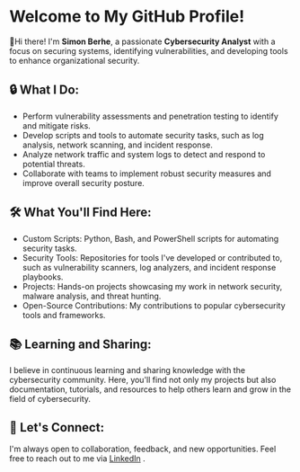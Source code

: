 # Welcome to My GitHub Profile!
👋Hi there! I'm **Simon Berhe**, a passionate **Cybersecurity Analyst** with a focus on securing systems, identifying 
    vulnerabilities, and developing tools to enhance organizational security.
## 🔒 What I Do:
- Perform vulnerability assessments and penetration testing to identify and mitigate risks.
- Develop scripts and tools to automate security tasks, such as log analysis, network scanning, and incident response.
- Analyze network traffic and system logs to detect and respond to potential threats.
- Collaborate with teams to implement robust security measures and improve overall security posture.
## 🛠️ What You'll Find Here:
- Custom Scripts: Python, Bash, and PowerShell scripts for automating security tasks.
- Security Tools: Repositories for tools I've developed or contributed to, such as vulnerability scanners, log analyzers,      and incident response playbooks.
- Projects: Hands-on projects showcasing my work in network security, malware analysis, and threat hunting.
- Open-Source Contributions: My contributions to popular cybersecurity tools and frameworks.
## 📚 Learning and Sharing:
   I believe in continuous learning and sharing knowledge with the cybersecurity community. Here, you'll find not only my       projects but also documentation, tutorials, and resources to help others learn and grow in the field of cybersecurity.
## 💬 Let's Connect:
I'm always open to collaboration, feedback, and new opportunities. Feel free to reach out to me via [LinkedIn](https://www.linkedin.com/in/simoncybersec/) .
  <!--
- 🔭 I’m currently working on ...I believe in continuous learning and sharing knowledge with the cybersecurity community. Here, you'll find not only my projects but also documentation, tutorials, and resources to help others learn and grow in the field of cybersecurity.
- 🌱 I’m currently learning ...
- 👯 I’m looking to collaborate on ..
I’m currently working on my ***portofolio***.

<!--
**simoncybersec/simoncybersec** is a ✨ _special_ ✨ repository because its `README.md` (this file) appears on your GitHub profile.

Here are some ideas to get you started:

- 🔭 I’m currently working on ...
- 🌱 I’m currently learning ...
- 👯 I’m looking to collaborate on ...
- 🤔 I’m looking for help with ...
- 💬 Ask me about ...
- 📫 How to reach me: ...
- 😄 Pronouns: ...
- ⚡ Fun fact: ...
-->
